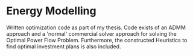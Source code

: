 # Energy Modelling
Written optimization code as part of my thesis. Code exists of an ADMM approach and a 'normal' commercial solver approach for solving the Optimal Power Flow Problem. Furthermore, the constructed Heuristics to find optimal investment plans is also included.
